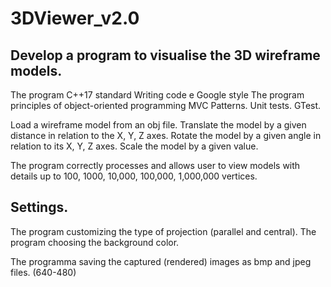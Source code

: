 # 3DViewer_v2.0

## Develop a program to visualise the 3D wireframe models.
The program C++17 standard
Writing code e Google style
The program principles of object-oriented programming MVC Patterns.
Unit tests. GTest.


Load a wireframe model from an obj file.
Translate the model by a given distance in relation to the X, Y, Z axes.
Rotate the model by a given angle in relation to its X, Y, Z axes.
Scale the model by a given value.

The program correctly processes and allows user to view models with details up to 100, 1000, 10,000, 100,000, 1,000,000  vertices.

## Settings.
The program customizing the type of projection (parallel and central).
The program choosing the background color.

The programma saving the captured (rendered) images as bmp and jpeg files. (640-480)
